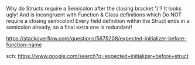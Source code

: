 Why do Structs require a Semicolon after the closing bracket '}'? It looks ugly! And is incongruent with Function & Class definitions which Do NOT require a closing semicolon! Every field definition within the Struct ends in a semicolon already, so a final extra one is redundant!

https://stackoverflow.com/questions/5675208/expected-initializer-before-function-name

sch: https://www.google.com/search?q=expected+initializer+before+struct
